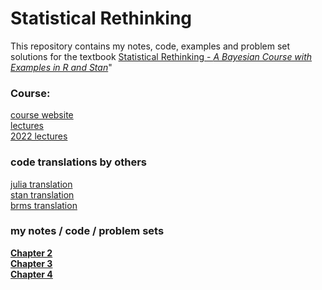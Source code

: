 
<!-- README.md is generated from README.Rmd. Please edit that file -->

# Statistical Rethinking

<!-- badges: start -->

<!-- badges: end -->

This repository contains my notes, code, examples and problem set
solutions for the textbook [Statistical Rethinking - *A Bayesian Course
with Examples in R and
Stan*](https://xcelab.net/rm/statistical-rethinking/)"

### Course:

[course website](https://xcelab.net/rm/statistical-rethinking/)  
[lectures](https://www.youtube.com/channel/UCNJK6_DZvcMqNSzQdEkzvzA)  
[2022
lectures](https://www.youtube.com/playlist?list=PLDcUM9US4XdMROZ57-OIRtIK0aOynbgZN)

### code translations by others

[julia translation](https://github.com/StatisticalRethinkingJulia)  
[stan translation](https://vincentarelbundock.github.io/rethinking2/)  
[brms
translation](https://bookdown.org/content/4857/)

### my notes / code / problem sets

[**Chapter 2**](https://github.com/MattPM/Rthink/blob/master/Chapter%202.%20Small%20Worlds%20and%20Large%20Worlds/ch2.md)  
[**Chapter 3**](https://github.com/MattPM/Rthink/blob/master/Chapter%203.%20Sampling%20the%20Imaginary/ch3.md)  
[**Chapter 4**](https://github.com/MattPM/Rthink/blob/master/Chapter%204.%20Geocentric%20Models/Ch4.md)
